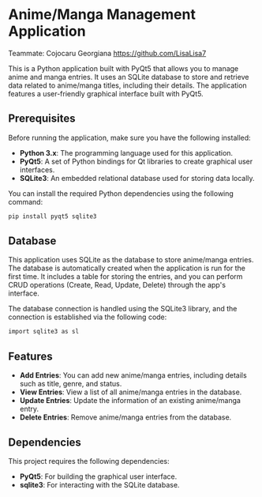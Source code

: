 # Anime/Manga Management Application

Teammate: Cojocaru Georgiana https://github.com/LisaLisa7

This is a Python application built with PyQt5 that allows you to manage anime and manga entries. It uses an SQLite database to store and retrieve data related to anime/manga titles, including their details. The application features a user-friendly graphical interface built with PyQt5.

## Prerequisites

Before running the application, make sure you have the following installed:

- **Python 3.x**: The programming language used for this application.
- **PyQt5**: A set of Python bindings for Qt libraries to create graphical user interfaces.
- **SQLite3**: An embedded relational database used for storing data locally.

You can install the required Python dependencies using the following command:
```bash
pip install pyqt5 sqlite3
```

## Database

This application uses SQLite as the database to store anime/manga entries. The database is automatically created when the application is run for the first time. It includes a table for storing the entries, and you can perform CRUD operations (Create, Read, Update, Delete) through the app's interface.

The database connection is handled using the SQLite3 library, and the connection is established via the following code:
```bash
import sqlite3 as sl
```

## Features

- **Add Entries**: You can add new anime/manga entries, including details such as title, genre, and status.
- **View Entries**: View a list of all anime/manga entries in the database.
- **Update Entries**: Update the information of an existing anime/manga entry.
- **Delete Entries**: Remove anime/manga entries from the database.

## Dependencies

This project requires the following dependencies:

- **PyQt5**: For building the graphical user interface.
- **sqlite3**: For interacting with the SQLite database.
